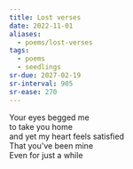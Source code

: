 ```yaml
---
title: Lost verses
date: 2022-11-01
aliases:
  - poems/lost-verses
tags:
  - poems
  - seedlings
sr-due: 2027-02-19
sr-interval: 905
sr-ease: 270
---
```

Your eyes begged me  
to take you home  
and yet my heart feels satisfied  
That you've been mine  
Even for just a while